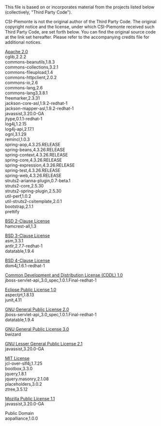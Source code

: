 This file is based on or incorporates material from the projects listed below
(collectively, "Third Party Code").

CSI-Piemonte is not the original author of the Third Party Code.
The original copyright notice and the license, under which CSI-Piemonte received such Third Party Code,
are set forth below. You can find the original source code at the link set hereafter.
Please refer to the accompanying credits file for additional notices.

[Apache 2.0](../lib/third-party-licenses/APACHE%202.0-LICENSE.txt)\
cglib,2.2.2\
commons-beanutils,1.8.3\
commons-collections,3.2.1\
commons-fileupload,1.4\
commons-httpclient,2.0.2\
commons-io,2.6\
commons-lang,2.6\
commons-lang3,3.8.1\
freemarker,2.3.31\
jackson-core-asl,1.9.2-redhat-1\
jackson-mapper-asl,1.9.2-redhat-1\
javassist,3.20.0-GA\
jtype,0.1.1-redhat-1\
log4j,1.2.15\
log4j-api,2.17.1\
ognl,3.1.29\
remincl,1.0.3\
spring-aop,4.3.25.RELEASE\
spring-beans,4.3.26.RELEASE\
spring-context,4.3.26.RELEASE\
spring-core,4.3.26.RELEASE\
spring-expression,4.3.26.RELEASE\
spring-test,4.3.26.RELEASE\
spring-web,4.3.26.RELEASE\
struts2-arianna-plugin,0.7-beta.1\
struts2-core,2.5.30\
struts2-spring-plugin,2.5.30\
util-perf,1.0.2\
util-struts2-csitemplate,2.0.1\
bootstrap,2.1.1\
prettify

[BSD 2-Clause License](../lib/third-party-licenses/BSD%202-CLAUSE-LICENSE.txt)\
hamcrest-all,1.3

[BSD 3-Clause License](../lib/third-party-licenses/BSD%203-CLAUSE-LICENSE.txt)\
asm,3.3.1\
antlr,2.7.7-redhat-1\
datatable,1.9.4

[BSD 4-Clause License](../lib/third-party-licenses/BSD%204-CLAUSE-LICENSE.txt)\
dom4j,1.6.1-redhat-1

[Common Development and Distribution License (CDDL) 1.0](../lib/third-party-licenses/CDDL%201.0-LICENSE.txt)\
jboss-servlet-api_3.0_spec,1.0.1.Final-redhat-1

[Eclipse Public License 1.0](../lib/third-party-licenses/EPL%201.0-LICENSE.txt)\
aspectjrt,1.8.13\
junit,4.11

[GNU General Public License 2.0](../lib/third-party-licenses/GPL%202.0.txt)\
jboss-servlet-api_3.0_spec,1.0.1.Final-redhat-1\
datatable,1.9.4

[GNU General Public License 3.0](../lib/third-party-licenses/GPL%203.0-LICENSE.txt)\
bwizard

[GNU Lesser General Public License 2.1](../lib/third-party-licenses/LGPL%202.1-LICENSE.txt)\
javassist,3.20.0-GA

[MIT License](../lib/third-party-licenses/MIT-LICENSE.txt)\
jcl-over-slf4j,1.7.25\
bootbox,3.3.0\
jquery,1.8.1\
jquery.masonry,2.1.08\
placeholders,3.0.2\
ztree,3.5.12

[Mozilla Public License 1.1](../lib/third-party-licenses/MPL%201.1-LICENSE.txt)\
javassist,3.20.0-GA

Public Domain\
aopalliance,1.0.0
